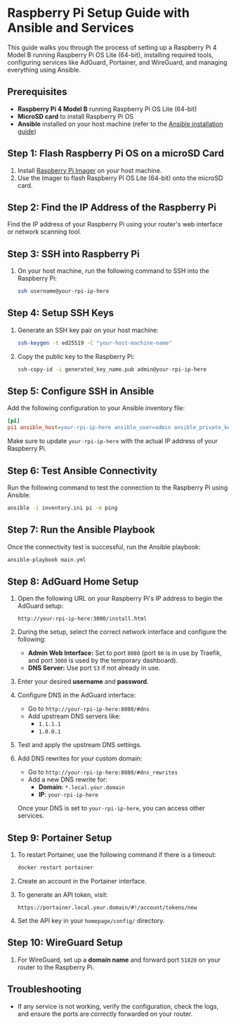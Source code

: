 
# Raspberry Pi Setup Guide with Ansible and Services

This guide walks you through the process of setting up a Raspberry Pi 4 Model B running Raspberry Pi OS Lite (64-bit), installing required tools, configuring services like AdGuard, Portainer, and WireGuard, and managing everything using Ansible.

## Prerequisites

- **Raspberry Pi 4 Model B** running Raspberry Pi OS Lite (64-bit)
- **MicroSD card** to install Raspberry Pi OS
- **Ansible** installed on your host machine (refer to the [Ansible installation guide](https://docs.ansible.com/ansible/latest/installation_guide/intro_installation.html))

## Step 1: Flash Raspberry Pi OS on a microSD Card

1. Install [Raspberry Pi Imager](https://www.raspberrypi.com/software/) on your host machine.
2. Use the Imager to flash Raspberry Pi OS Lite (64-bit) onto the microSD card.

## Step 2: Find the IP Address of the Raspberry Pi

Find the IP address of your Raspberry Pi using your router's web interface or network scanning tool.

## Step 3: SSH into Raspberry Pi

1. On your host machine, run the following command to SSH into the Raspberry Pi:
   ```bash
   ssh username@your-rpi-ip-here
   ```

## Step 4: Setup SSH Keys

1. Generate an SSH key pair on your host machine:
   ```bash
   ssh-keygen -t ed25519 -C "your-host-machine-name"
   ```
2. Copy the public key to the Raspberry Pi:
   ```bash
   ssh-copy-id -i generated_key_name.pub admin@your-rpi-ip-here
   ```

## Step 5: Configure SSH in Ansible

Add the following configuration to your Ansible inventory file:

```ini
[pi]
pi1 ansible_host=your-rpi-ip-here ansible_user=admin ansible_private_key_file=~/.ssh/private_keys/generated_key_name
```

Make sure to update `your-rpi-ip-here` with the actual IP address of your Raspberry Pi.

## Step 6: Test Ansible Connectivity

Run the following command to test the connection to the Raspberry Pi using Ansible:

```bash
ansible -i inventory.ini pi -m ping
```

## Step 7: Run the Ansible Playbook

Once the connectivity test is successful, run the Ansible playbook:

```bash
ansible-playbook main.yml
```

## Step 8: AdGuard Home Setup

1. Open the following URL on your Raspberry Pi's IP address to begin the AdGuard setup:
   ```
   http://your-rpi-ip-here:3000/install.html
   ```

2. During the setup, select the correct network interface and configure the following:

   - **Admin Web Interface:** Set to port `8080` (port `80` is in use by Traefik, and port `3000` is used by the temporary dashboard).
   - **DNS Server:** Use port `53` if not already in use.

3. Enter your desired **username** and **password**.

4. Configure DNS in the AdGuard interface:
   - Go to `http://your-rpi-ip-here:8080/#dns`
   - Add upstream DNS servers like:
     - `1.1.1.1`
     - `1.0.0.1`

5. Test and apply the upstream DNS settings.

6. Add DNS rewrites for your custom domain:
   - Go to `http://your-rpi-ip-here:8080/#dns_rewrites`
   - Add a new DNS rewrite for:
     - **Domain**: `*.local.your.domain`
     - **IP**: `your-rpi-ip-here`

   Once your DNS is set to `your-rpi-ip-here`, you can access other services.

## Step 9: Portainer Setup

1. To restart Portainer, use the following command if there is a timeout:
   ```bash
   docker restart portainer
   ```

2. Create an account in the Portainer interface.

3. To generate an API token, visit:
   ```
   https://portainer.local.your.domain/#!/account/tokens/new
   ```

4. Set the API key in your `homepage/config/` directory.

## Step 10: WireGuard Setup

1. For WireGuard, set up a **domain name** and forward port `51820` on your router to the Raspberry Pi.

## Troubleshooting

- If any service is not working, verify the configuration, check the logs, and ensure the ports are correctly forwarded on your router.
